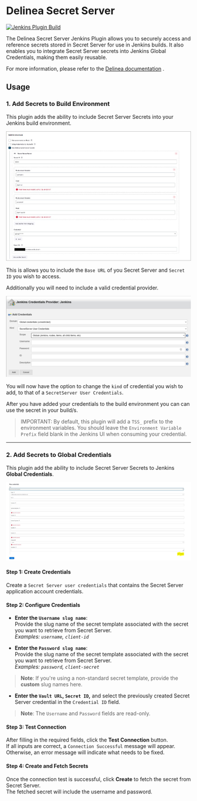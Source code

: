 # Delinea Secret Server

[![Jenkins Plugin Build](https://github.com/jenkinsci/thycotic-secret-server-plugin/actions/workflows/package.yml/badge.svg)](https://github.com/jenkinsci/thycotic-secret-server-plugin/actions/workflows/package.yml)

The Delinea Secret Server Jenkins Plugin allows you to securely access and reference secrets stored in Secret Server for use in Jenkins builds. It also enables you to integrate Secret Server secrets into Jenkins Global Credentials, making them easily reusable.

For more information, please refer to the [Delinea documentation](https://docs.delinea.com/online-help/integrations/jenkins/configure-jenkins.htm) .

## Usage

### 1. Add Secrets to Build Environment

This plugin adds the ability to include Secret Server Secrets into your Jenkins build environment.

![build-environment](images/jenkins-build-environment.jpg)

This is allows you to include the `Base URL` of you Secret Server and `Secret ID` you wish to access.

Additionally you will need to include a valid credential provider.

![add-credential](images/jenkins-credential-provider.jpg)

You will now have the option to change the `kind` of credential you wish to add, to that of a `SecretServer User Credentials`.

After you have added your credentials to the build environment you can can use the secret in your build/s.

> IMPORTANT: By default, this plugin will add a `TSS_` prefix to the environment variables. You should leave the `Environment Variable Prefix` field blank in the Jenkins UI when consuming your credential.

---

### 2. Add Secrets to Global Credentials

This plugin add the ability to include Secret Server Secrets to Jenkins **Global Credentials**.

![add-Secret-Server-vault-credential](images/jenkins-vault-credential-provider.jpg)

#### Step 1: Create Credentials 
Create a `Secret Server user credentials` that contains the Secret Server application account credentials.

#### Step 2: Configure Credentials

- **Enter the `Username slug name`**:  
  Provide the slug name of the secret template associated with the secret you want to retrieve from Secret Server.  
  _Examples: `username`, `client-id`_

- **Enter the `Password slug name`**:  
  Provide the slug name of the secret template associated with the secret you want to retrieve from Secret Server.  
  _Examples: `password`, `client-secret`_

> **Note**: If you're using a non-standard secret template, provide the **custom** slug names here.

- **Enter the `Vault URL`, `Secret ID`,** and select the previously created Secret Server credential in the `Credential ID` field.

> **Note**: The `Username` and `Password` fields are read-only.

#### Step 3: Test Connection
After filling in the required fields, click the **Test Connection** button.  
If all inputs are correct, a `Connection Successful` message will appear. Otherwise, an error message will indicate what needs to be fixed.

#### Step 4: Create and Fetch Secrets
Once the connection test is successful, click **Create** to fetch the secret from Secret Server.  
The fetched secret will include the username and password.
